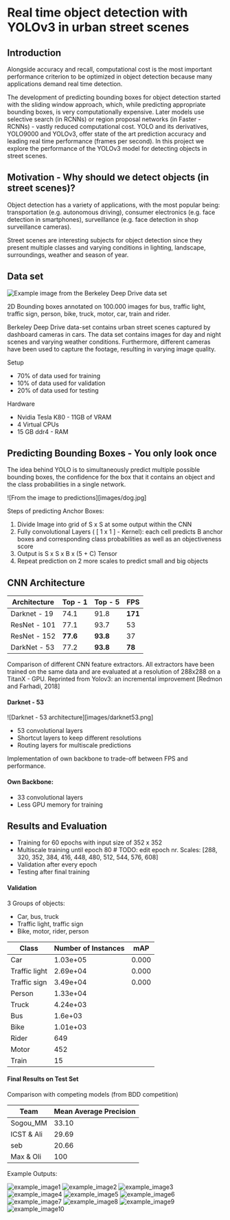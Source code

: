 # Real time object detection with YOLOv3 in urban street scenes

## Introduction

Alongside accuracy and recall, computational cost is the most important performance criterion to be optimized in object detection because many applications demand real time detection.

The development of predicting bounding boxes for object detection started with the sliding window approach, which, while predicting appropriate bounding boxes, is very computationally expensive. Later models use selective search (in RCNNs) or region proposal networks (in Faster - RCNNs) - vastly reduced computational cost. YOLO and its derivatives, YOLO9000 and YOLOv3, offer state of the art prediction accuracy and leading real time performance (frames per second). In this project we explore the performance of the YOLOv3 model for detecting objects in street scenes.

## Motivation - Why should we detect objects (in street scenes)?

Object detection has a variety of applications, with the most popular being: transportation (e.g. autonomous driving), consumer electronics (e.g. face detection in smartphones), surveillance (e.g. face detection in shop surveillance cameras).

Street scenes are interesting subjects for object detection since they present multiple classes and varying conditions in lighting, landscape, surroundings, weather and season of year.

## Data set

![Example image from the Berkeley Deep Drive data set](images/img3.png)

2D Bounding boxes annotated on 100.000 images for bus, traffic light, traffic sign, person, bike, truck, motor, car, train and rider.

Berkeley Deep Drive data-set contains urban street scenes captured by dashboard cameras in cars. The data set contains images for day and night scenes and varying weather conditions. Furthermore, different cameras have been used to capture the footage, resulting in varying image quality.

Setup
- 70% of data used for training
- 10% of data used for validation
- 20% of data used for testing

Hardware
- Nvidia Tesla K80 - 11GB of VRAM
- 4 Virtual CPUs
- 15 GB ddr4 - RAM

## Predicting Bounding Boxes - You only look once

The idea behind YOLO is to simultaneously predict multiple possible bounding boxes, the confidence for the box that it contains an object and the class probabilities in a single network.

![From the image to predictions][images/dog.jpg]


Steps of predicting Anchor Boxes:
1. Divide Image into grid of S x S at some output within the CNN
2. Fully convolutional Layers ( [ 1 x 1 ] - Kernel): each cell predicts B anchor boxes and corresponding class probabilities as well as an objectiveness score
3. Output is S x S x B x (5 + C) Tensor
4. Repeat prediction on 2 more scales to predict small and big objects

## CNN Architecture

| Architecture 	| Top - 1 	| Top - 5 	| FPS 	|
|--------------	|---------	|---------	|-----	|
| Darknet - 19 	| 74.1    	| 91.8    	| **171** 	|
| ResNet - 101 	| 77.1    	| 93.7    	| 53  	|
| ResNet - 152 	| **77.6**    	| **93.8**    	| 37  	|
| DarkNet - 53 	| 77.2    	| **93.8**    	| **78**  	|

Comparison of different CNN feature extractors. All extractors have been trained on the same data and are evaluated at a resolution of 288x288 on a TitanX - GPU. Reprinted from Yolov3: an incremental improvement [Redmon and Farhadi, 2018]

#### Darknet - 53

![Darknet - 53 architecture][images/darknet53.png]

- 53 convolutional layers
- Shortcut layers to keep different resolutions
- Routing layers for multiscale predictions

Implementation of own backbone to trade-off between FPS and performance.

#### Own Backbone:

- 33 convolutional layers
- Less GPU memory for training

## Results and Evaluation

- Training for 60 epochs with input size of 352 x 352
- Multiscale training until epoch 80 # TODO: edit epoch nr. Scales: [288, 320, 352, 384, 416, 448, 480, 512, 544, 576, 608]
- Validation after every epoch
- Testing after final training

#### Validation

3 Groups of objects:
- Car, bus, truck
- Traffic light, traffic sign
- Bike, motor, rider, person

| Class         	| Number of Instances 	| mAP   	|
|---------------	|---------------------	|-------	|
| Car           	| 1.03e+05            	| 0.000 	|
| Traffic light 	| 2.69e+04            	| 0.000 	|
| Traffic sign  	| 3.49e+04            	| 0.000 	|
| Person        	| 1.33e+04            	|       	|
| Truck         	| 4.24e+03            	|       	|
| Bus           	| 1.6e+03             	|       	|
| Bike          	| 1.01e+03            	|       	|
| Rider         	| 649                 	|       	|
| Motor         	| 452                 	|       	|
| Train         	| 15                  	|       	|

#### Final Results on Test Set

Comparison with competing models (from BDD competition)

| Team       	| Mean Average Precision 	|
|------------	|------------------------	|
| Sogou_MM   	| 33.10                  	|
| ICST & Ali 	| 29.69                  	|
| seb        	| 20.66                  	|
| Max & Oli  	| 100                    	|

Example Outputs:

![example_image1](images/examples/bus_truck.jpg)
![example_image2](images/examples/cac07407-0eb1c8bf.jpg)
![example_image3](images/examples/cac07407-15b814db.jpg)
![example_image4](images/examples/cac07407-951977c8.jpg)
![example_image5](images/examples/clear.jpg)
![example_image6](images/examples/clear_traffic_signs.jpg)
![example_image7](images/examples/false_positives_traffic_signs.jpg)
![example_image8](images/examples/night.jpg)
![example_image9](images/examples/persons.jpg)
![example_image10](images/examples/traffic_signs.jpg)



